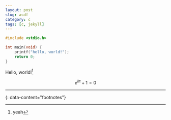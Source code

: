 ```yaml
---
layout: post
slug: asdf
category: c
tags: [c, jekyll]
---
```


```c
#include <stdio.h>

int main(void) {
	printf("hello, world!");
	return 0;
}
```
Hello, world![^1]

$$
e^{i\pi} + 1 = 0
$$

---

{: data-content="footnotes"}
[^1]: yeah